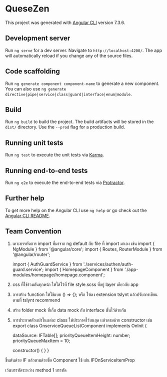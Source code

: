 # QueseZen

This project was generated with [Angular CLI](https://github.com/angular/angular-cli) version 7.3.6.

## Development server

Run `ng serve` for a dev server. Navigate to `http://localhost:4200/`. The app will automatically reload if you change any of the source files.

## Code scaffolding

Run `ng generate component component-name` to generate a new component. You can also use `ng generate directive|pipe|service|class|guard|interface|enum|module`.

## Build

Run `ng build` to build the project. The build artifacts will be stored in the `dist/` directory. Use the `--prod` flag for a production build.

## Running unit tests

Run `ng test` to execute the unit tests via [Karma](https://karma-runner.github.io).

## Running end-to-end tests

Run `ng e2e` to execute the end-to-end tests via [Protractor](http://www.protractortest.org/).

## Further help

To get more help on the Angular CLI use `ng help` or go check out the [Angular CLI README](https://github.com/angular/angular-cli/blob/master/README.md).


## Team Convention

1. เคาะบรรทัดการ import ที่มาจาก ng default กับ file ที่ import มาเอง เช่น 
    import { NgModule } from '@angular/core';
    import { Routes, RouterModule } from '@angular/router';

    import { AuthGuardService } from './services/authen/auth-guard.service';
    import { HomepageComponent } from './app-modules/homepage/homepage.component';
   
2. css ที่ใช้ร่วมกันทุกหน้า ให้ใส่ไว้ที่ file style.scss ที่อยู่ layer เดียวกับ app 

3. การสร้าง function ให้ใช้แบบ () => {}; หรือ ให้ลง extension tslynt เเล้วปรับการเขียนตามที่ tslynt recommend

4. สร้าง folder mock ที่เก็บ data mock กับ interface นั้นไว้ด้วยกัน

5. การประกาศตัวเเปรในเเต่ละ class ให้ประกาศไว้บนสุด เเล้วตามด้วย constructor เช่น
    export class OnserviceQueueListComponent implements OnInit {
  
    dataSource: IFTable[];
    priorityQueueItemHeight: number;
    priorityQueueMaxItem = 10;

    constructor() { }
  }
  
  ขึ้นต้นด้วย IF เเล้วตามด้วยชื่อ Component ใช้ เช่น IFOnServiceItemProp
  
  เว้นบรรทัดระหว่าง method 1 บรรทัด
